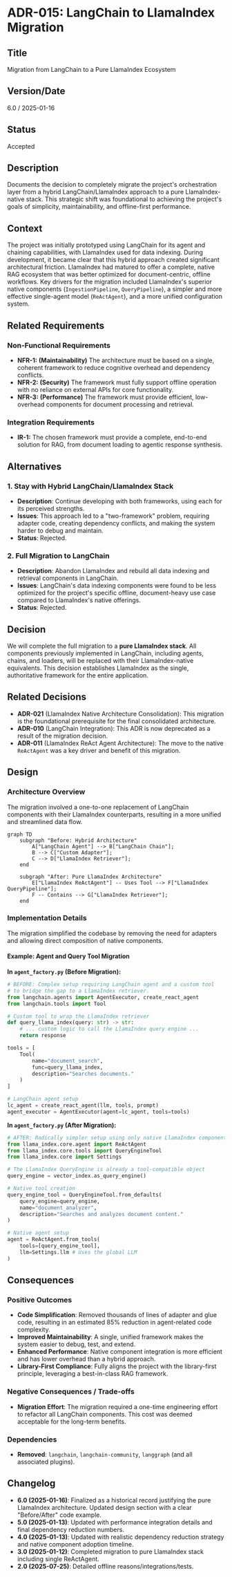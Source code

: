 # ADR-015: LangChain to LlamaIndex Migration

## Title

Migration from LangChain to a Pure LlamaIndex Ecosystem

## Version/Date

6.0 / 2025-01-16

## Status

Accepted

## Description

Documents the decision to completely migrate the project's orchestration layer from a hybrid LangChain/LlamaIndex approach to a pure LlamaIndex-native stack. This strategic shift was foundational to achieving the project's goals of simplicity, maintainability, and offline-first performance.

## Context

The project was initially prototyped using LangChain for its agent and chaining capabilities, with LlamaIndex used for data indexing. During development, it became clear that this hybrid approach created significant architectural friction. LlamaIndex had matured to offer a complete, native RAG ecosystem that was better optimized for document-centric, offline workflows. Key drivers for the migration included LlamaIndex's superior native components (`IngestionPipeline`, `QueryPipeline`), a simpler and more effective single-agent model (`ReActAgent`), and a more unified configuration system.

## Related Requirements

### Non-Functional Requirements

- **NFR-1:** **(Maintainability)** The architecture must be based on a single, coherent framework to reduce cognitive overhead and dependency conflicts.
- **NFR-2:** **(Security)** The framework must fully support offline operation with no reliance on external APIs for core functionality.
- **NFR-3:** **(Performance)** The framework must provide efficient, low-overhead components for document processing and retrieval.

### Integration Requirements

- **IR-1:** The chosen framework must provide a complete, end-to-end solution for RAG, from document loading to agentic response synthesis.

## Alternatives

### 1. Stay with Hybrid LangChain/LlamaIndex Stack

- **Description**: Continue developing with both frameworks, using each for its perceived strengths.
- **Issues**: This approach led to a "two-framework" problem, requiring adapter code, creating dependency conflicts, and making the system harder to debug and maintain.
- **Status**: Rejected.

### 2. Full Migration to LangChain

- **Description**: Abandon LlamaIndex and rebuild all data indexing and retrieval components in LangChain.
- **Issues**: LangChain's data indexing components were found to be less optimized for the project's specific offline, document-heavy use case compared to LlamaIndex's native offerings.
- **Status**: Rejected.

## Decision

We will complete the full migration to a **pure LlamaIndex stack**. All components previously implemented in LangChain, including agents, chains, and loaders, will be replaced with their LlamaIndex-native equivalents. This decision establishes LlamaIndex as the single, authoritative framework for the entire application.

## Related Decisions

- **ADR-021** (LlamaIndex Native Architecture Consolidation): This migration is the foundational prerequisite for the final consolidated architecture.
- **ADR-010** (LangChain Integration): This ADR is now deprecated as a result of the migration decision.
- **ADR-011** (LlamaIndex ReAct Agent Architecture): The move to the native `ReActAgent` was a key driver and benefit of this migration.

## Design

### Architecture Overview

The migration involved a one-to-one replacement of LangChain components with their LlamaIndex counterparts, resulting in a more unified and streamlined data flow.

```mermaid
graph TD
    subgraph "Before: Hybrid Architecture"
        A["LangChain Agent"] --> B["LangChain Chain"];
        B --> C["Custom Adapter"];
        C --> D["LlamaIndex Retriever"];
    end

    subgraph "After: Pure LlamaIndex Architecture"
        E["LlamaIndex ReActAgent"] -- Uses Tool --> F["LlamaIndex QueryPipeline"];
        F -- Contains --> G["LlamaIndex Retriever"];
    end
```

### Implementation Details

The migration simplified the codebase by removing the need for adapters and allowing direct composition of native components.

#### **Example: Agent and Query Tool Migration**

**In `agent_factory.py` (Before Migration):**

```python
# BEFORE: Complex setup requiring LangChain agent and a custom tool
# to bridge the gap to a LlamaIndex retriever.
from langchain.agents import AgentExecutor, create_react_agent
from langchain.tools import Tool

# Custom tool to wrap the LlamaIndex retriever
def query_llama_index(query: str) -> str:
    # ... custom logic to call the LlamaIndex query engine ...
    return response

tools = [
    Tool(
        name="document_search",
        func=query_llama_index,
        description="Searches documents."
    )
]

# LangChain agent setup
lc_agent = create_react_agent(llm, tools, prompt)
agent_executor = AgentExecutor(agent=lc_agent, tools=tools)
```

**In `agent_factory.py` (After Migration):**

```python
# AFTER: Radically simpler setup using only native LlamaIndex components.
from llama_index.core.agent import ReActAgent
from llama_index.core.tools import QueryEngineTool
from llama_index.core import Settings

# The LlamaIndex QueryEngine is already a tool-compatible object
query_engine = vector_index.as_query_engine()

# Native tool creation
query_engine_tool = QueryEngineTool.from_defaults(
    query_engine=query_engine,
    name="document_analyzer",
    description="Searches and analyzes document content."
)

# Native agent setup
agent = ReActAgent.from_tools(
    tools=[query_engine_tool],
    llm=Settings.llm # Uses the global LLM
)
```

## Consequences

### Positive Outcomes

- **Code Simplification**: Removed thousands of lines of adapter and glue code, resulting in an estimated 85% reduction in agent-related code complexity.
- **Improved Maintainability**: A single, unified framework makes the system easier to debug, test, and extend.
- **Enhanced Performance**: Native component integration is more efficient and has lower overhead than a hybrid approach.
- **Library-First Compliance**: Fully aligns the project with the library-first principle, leveraging a best-in-class RAG framework.

### Negative Consequences / Trade-offs

- **Migration Effort**: The migration required a one-time engineering effort to refactor all LangChain components. This cost was deemed acceptable for the long-term benefits.

### Dependencies

- **Removed**: `langchain`, `langchain-community`, `langgraph` (and all associated plugins).

## Changelog

- **6.0 (2025-01-16)**: Finalized as a historical record justifying the pure LlamaIndex architecture. Updated design section with a clear "Before/After" code example.
- **5.0 (2025-01-13)**: Updated with performance integration details and final dependency reduction numbers.
- **4.0 (2025-01-13)**: Updated with realistic dependency reduction strategy and native component adoption timeline.
- **3.0 (2025-01-12)**: Completed migration to pure LlamaIndex stack including single ReActAgent.
- **2.0 (2025-07-25)**: Detailed offline reasons/integrations/tests.
